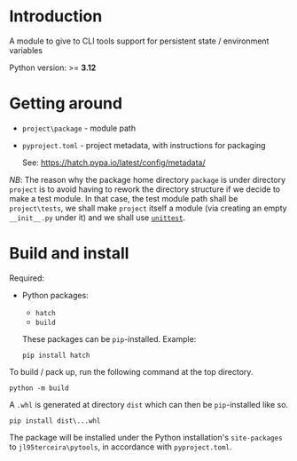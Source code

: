 # Introduction

A module to give to CLI tools support for persistent state / environment variables

Python version: >= **3.12**

# Getting around

- `project\package` - module path

- `pyproject.toml` - project metadata, with instructions for packaging

  See: https://hatch.pypa.io/latest/config/metadata/

*NB*: The reason why the package home directory `package` is under directory `project` is to avoid having to rework the directory structure if we decide to make a test module. In that case, the test module path shall be `project\tests`, we shall make `project` itself a module (via creating an empty `__init__.py` under it) and we shall use [`unittest`](https://docs.python.org/3/library/unittest.html#module-unittest).

# Build and install

Required:

- Python packages:

  - `hatch`
  - `build`

  These packages can be `pip`-installed. Example:

  ```
  pip install hatch
  ```

To build / pack up, run the following command at the top directory.

```
python -m build
```

A `.whl` is generated at directory `dist` which can then be `pip`-installed like so.

```
pip install dist\...whl
```

The package will be installed under the Python installation's `site-packages` to `jl95terceira\pytools`, in accordance with `pyproject.toml`.
